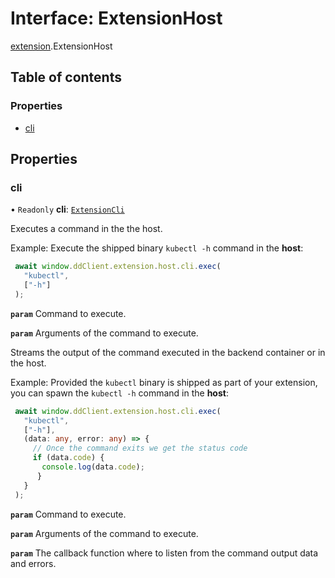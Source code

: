 # Interface: ExtensionHost

[extension](../modules/extension.md).ExtensionHost

## Table of contents

### Properties

- [cli](extension.ExtensionHost.md#cli)

## Properties

### cli

• `Readonly` **cli**: [`ExtensionCli`](extension.ExtensionCli.md)

Executes a command in the the host.

Example: Execute the shipped binary `kubectl -h` command in the **host**:

```typescript
 await window.ddClient.extension.host.cli.exec(
   "kubectl",
   ["-h"]
 );
```

**`param`** Command to execute.

**`param`** Arguments of the command to execute.

Streams the output of the command executed in the backend container or in the host.

Example: Provided the `kubectl` binary is shipped as part of your extension, you can spawn the `kubectl -h` command in the **host**:

```typescript
 await window.ddClient.extension.host.cli.exec(
   "kubectl",
   ["-h"],
   (data: any, error: any) => {
     // Once the command exits we get the status code
     if (data.code) {
       console.log(data.code);
      }
   }
 );
```

**`param`** Command to execute.

**`param`** Arguments of the command to execute.

**`param`** The callback function where to listen from the command output data and errors.
